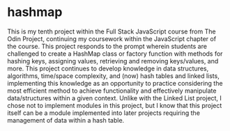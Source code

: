 # hashmap

This is my tenth project within the Full Stack JavaScript course from The Odin Project, continuing my coursework within the JavaScript chapter of the course. This project responds to the prompt wherein students are challenged to create a HashMap class or factory function with methods for hashing keys, assigning values, retrieving and removing keys/values, and more. This project continues to develop knowledge in data structures, algorithms, time/space complexity, and (now) hash tables and linked lists, implementing this knowledge as an opportunity to practice considering the most efficient method to achieve functionality and effectively manipulate data/structures within a given context. Unlike with the Linked List project, I chose not to implement modules in this project, but I know that this project itself can be a module implemented into later projects requiring the management of data within a hash table.